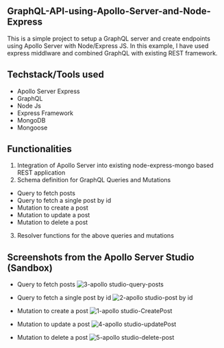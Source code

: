 ## GraphQL-API-using-Apollo-Server-and-Node-Express

This is a simple project to setup a GraphQL server and create endpoints using Apollo Server with Node/Express JS. In this example, I have used express middlware and combined GraphQL with existing REST framework.

## Techstack/Tools used

- Apollo Server Express
- GraphQL
- Node Js
- Express Framework
- MongoDB
- Mongoose

## Functionalities

1. Integration of Apollo Server into existing node-express-mongo based REST application
2. Schema definition for GraphQL Queries and Mutations

- Query to fetch posts
- Query to fetch a single post by id
- Mutation to create a post
- Mutation to update a post
- Mutation to delete a post

3. Resolver functions for the above queries and mutations

## Screenshots from the Apollo Server Studio (Sandbox)

- Query to fetch posts
  ![3-apollo studio-query-posts](https://github.com/user-attachments/assets/673fe0e9-beab-414f-853d-d6bdf94fd26a)

- Query to fetch a single post by id
  ![2-apollo studio-post by id](https://github.com/user-attachments/assets/687b5c1e-16c8-4518-905b-14385b97da36)
- Mutation to create a post
  ![1-apollo studio-CreatePost](https://github.com/user-attachments/assets/1c1441b2-0c0e-4d6f-9ceb-f92f704a1db4)

- Mutation to update a post
  ![4-apollo studio-updatePost](https://github.com/user-attachments/assets/957e3077-f59f-4ca8-8797-80739c2f2546)

- Mutation to delete a post
  ![5-apollo studio-delete-post](https://github.com/user-attachments/assets/1199ac31-a5f8-4910-987f-6f25d5d99cb6)
